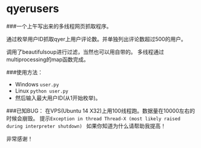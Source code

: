 # qyerusers
###一个上午写出来的多线程网页抓取程序。

通过枚举用户ID抓取qyer上用户评论数。并单独列出评论数超过500的用户。

调用了beautifulsoup进行过滤，当然也可以用自带的。
多线程通过multiprocessing的map函数完成。

###使用方法：
* Windows
  ```user.py ```
* Linux
  ```python user.py ```
* 然后输入最大用户ID(从1开始枚举)。

###已知BUG：
在VPS(Ubuntu 14 X32)上用100线程跑。数据量在10000左右的时候会崩毁。
提示```Exception in thread Thread-X (most likely raised during interpreter shutdown) ``` 如果你知道为什么请帮助我提高！

非常感谢！
